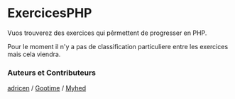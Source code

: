 # ExercicesPHP

Vuos trouverez des exercices qui pêrmettent de progresser en PHP. 

Pour le moment il n'y a pas de classification particuliere entre les exercices mais cela viendra.

### Auteurs et Contributeurs

[adricen](https://github.com/adricen "profile Git") / [Gootime](https://github.com/Gootime "profile Git") / [Myhed](https://github.com/Myhed "profile Git")
